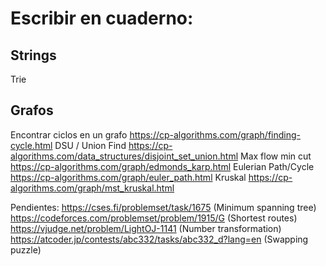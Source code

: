 # Escribir en cuaderno:

## Strings
Trie

## Grafos
Encontrar ciclos en un grafo https://cp-algorithms.com/graph/finding-cycle.html
DSU / Union Find https://cp-algorithms.com/data_structures/disjoint_set_union.html 
Max flow min cut https://cp-algorithms.com/graph/edmonds_karp.html
Eulerian Path/Cycle https://cp-algorithms.com/graph/euler_path.html 
Kruskal https://cp-algorithms.com/graph/mst_kruskal.html

Pendientes:
https://cses.fi/problemset/task/1675 (Minimum spanning tree)
https://codeforces.com/problemset/problem/1915/G (Shortest routes)
https://vjudge.net/problem/LightOJ-1141 (Number transformation)
https://atcoder.jp/contests/abc332/tasks/abc332_d?lang=en (Swapping puzzle)